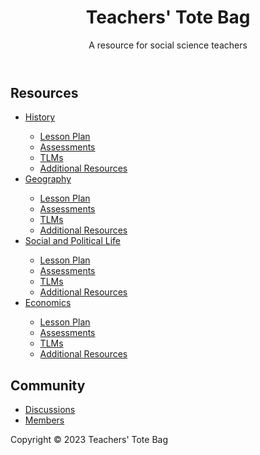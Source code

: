 <!DOCTYPE html>
<html>
<head>
<title>Teachers' Tote Bag</title>
<link rel="stylesheet" href="style.css">
</head>
<body>
<header>
<h1>Teachers' Tote Bag</h1>
<p>A resource for social science teachers</p>
</header>
<main>
<div class="resources">
<h2>Resources</h2>
<ul>
<li><a href="/resources/History">History</a></li>
  <ul>
<li><a href="/resources/History">Lesson Plan</a></li>
<li><a href="/resources/History">Assessments</a></li>
<li><a href="/resources/History">TLMs</a></li>
<li><a href="/resources/History">Additional Resources</a></li>
  </ul>
<li><a href="/resources/Geography">Geography</a></li>
  <ul>
<li><a href="/resources/Geography">Lesson Plan</a></li>
<li><a href="/resources/Geography">Assessments</a></li>
<li><a href="/resources/Geography">TLMs</a></li>
<li><a href="/resources/Geography">Additional Resources</a></li>
  </ul>
<li><a href="/resources/Social & Political Life"> Social and Political Life</a></li>
  <ul>
<li><a href="/resources/Social & Political Life">Lesson Plan</a></li>
<li><a href="/resources/Social & Political Life">Assessments</a></li>
<li><a href="/resources/Social & Political Life">TLMs</a></li>
<li><a href="/resources/Social & Political Life">Additional Resources</a></li>
  </ul>
<li><a href="/resources/Economics">Economics</a></li>
  <ul>
<li><a href="/resources/Economics">Lesson Plan</a></li>
<li><a href="/resources/Economics">Assessments</a></li>
<li><a href="/resources/Economics">TLMs</a></li>
<li><a href="/resources/Economics">Additional Resources</a></li>
  </ul>
</ul>
</div>
<div class="community">
<h2>Community</h2>
<ul>
<li><a href="/community/discussions">Discussions</a></li>
<li><a href="/community/members">Members</a></li>
</ul>
</div>
</main>
<footer>
<p>Copyright &copy; 2023 Teachers' Tote Bag</p>
</footer>
</body>
</html>
